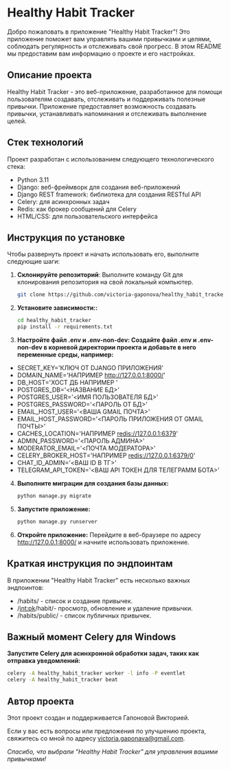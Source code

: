 # Healthy Habit Tracker


Добро пожаловать в приложение "Healthy Habit Tracker"! Это приложение поможет вам управлять вашими привычками и целями,
соблюдать регулярность и отслеживать свой прогресс. В этом README мы предоставим вам информацию о проекте и его
настройках.

## Описание проекта

Healthy Habit Tracker - это веб-приложение, разработанное для помощи пользователям создавать, отслеживать и поддерживать
полезные привычки. Приложение предоставляет возможность создавать привычки, устанавливать напоминания и отслеживать
выполнение целей.

## Стек технологий

Проект разработан с использованием следующего технологического стека:

- Python 3.11
- Django: веб-фреймворк для создания веб-приложений
- Django REST framework: библиотека для создания RESTful API
- Celery: для асинхронных задач
- Redis: как брокер сообщений для Celery
- HTML/CSS: для пользовательского интерфейса


## Инструкция по установке

Чтобы развернуть проект и начать использовать его, выполните следующие шаги:

1. **Склонируйте репозиторий**: Выполните команду Git для клонирования репозитория на свой локальный компьютер.

   ```bash
   git clone https://github.com/victoria-gaponova/healthy_habit_tracker.git
2. **Установите зависимости::**

   ```bash
   cd healthy_habit_tracker
   pip install -r requirements.txt

3. **Настройте файл .env и .env-non-dev: Создайте файл .env и .env-non-dev в корневой директории проекта и добавьте в
   него переменные среды, например:**

- SECRET_KEY='КЛЮЧ ОТ DJANGO ПРИЛОЖЕНИЯ'
- DOMAIN_NAME='НАПРИМЕР <http://127.0.0.1:8000/>'
- DB_HOST='ХОСТ ДБ НАПРИМЕР <localhost>'
- POSTGRES_DB='<НАЗВАНИЕ БД>'
- POSTGRES_USER='<ИМЯ ПОЛЬЗОВАТЕЛЯ БД>'
- POSTGRES_PASSWORD='<ПАРОЛЬ ОТ БД>'
- EMAIL_HOST_USER='<ВАША GMAIL ПОЧТА>'
- EMAIL_HOST_PASSWORD='<ПАРОЛЬ ПРИЛОЖЕНИЯ ОТ GMAIL ПОЧТЫ>'
- CACHES_LOCATION='НАПРИМЕР <redis://127.0.0.1:6379>'
- ADMIN_PASSWORD='<ПАРОЛЬ АДМИНА>'
- MODERATOR_EMAIL='<ПОЧТА МОДЕРАТОРА>'
- CELERY_BROKER_HOST='НАПРИМЕР <redis://127.0.0.1:6379/0>'
- CHAT_ID_ADMIN='<ВАШ ID В ТГ>'
- TELEGRAM_API_TOKEN='<ВАШ API ТОКЕН ДЛЯ ТЕЛЕГРАММ БОТА>'

4. **Выполните миграции для создания базы данных:**

   ```bash
   python manage.py migrate
5. **Запустите приложение:**

   ```bash
   python manage.py runserver
6. **Откройте приложение:** Перейдите в веб-браузере по адресу http://127.0.0.1:8000/ и начните использовать приложение.

## Краткая инструкция по эндпоинтам

В приложении "Healthy Habit Tracker" есть несколько важных эндпоинтов:
* /habits/ - список и создание привычек.
* /<int:pk>/habit/- просмотр, обновление и удаление привычки.
* /habits/public/ - список публичных привычек.

## Важный момент Celery для Windows


**Запустите Celery для асинхронной обработки задач, таких как отправка уведомлений:**
  
  ```bash
  celery -A healthy_habit_tracker worker -l info -P eventlet
  celery -A healthy_habit_tracker beat
  ```


## Автор проекта
Этот проект создан и поддерживается Гапоновой Викторией.

Если у вас есть вопросы или предложения по улучшению проекта, свяжитесь со мной по адресу victoria.gaponava@gmail.com.

<em>Спасибо, что выбрали "Healthy Habit Tracker" для управления вашими привычками!</em>

